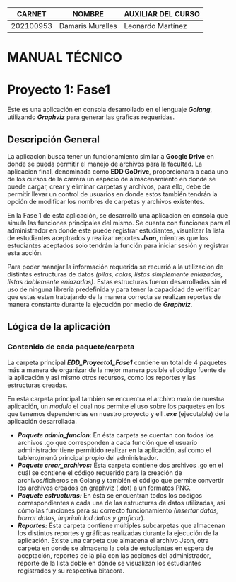 |    CARNET    |        NOMBRE       | AUXILIAR DEL CURSO|
|----------------|----------------------|---------------|
|  202100953 | Damaris Muralles | Leonardo Martínez |
# MANUAL TÉCNICO 

# Proyecto 1: Fase1

Este es una aplicación en consola desarrollado en el lenguaje ***Golang***, utilizando ***Graphviz*** para generar las graficas requeridas.

## Descripción General

La aplicacion busca tener un funcionamiento similar a **Google Drive** en donde se pueda permitir el manejo de archivos para la facultad. La aplicacion final, denominada como **EDD GoDrive**, proporcionara a cada uno de los cursos de la carrera un espacio de almacenamiento en donde se puede cargar, crear y eliminar carpetas y archivos, para ello, debe de permitir llevar un control de usuarios en donde estos también tendrán la opción de modificar los nombres de carpetas y archivos existentes. 

En la Fase 1 de esta aplicación, se desarrolló una aplicacion en consola que simula las funciones principales del mismo. Se cuenta con funciones para el administrador en donde este puede registrar estudiantes, visualizar la lista de estudiantes aceptrados y realizar reportes ***Json***, mientras que los estudiantes aceptados solo tendrán la función para iniciar sesión y registrar esta acción. 

Para poder manejar la información requerida se recurrió a la utilizacion de distintas estructuras de datos *(pilas, colas, listas simplemente enlazadas, listas doblemente enlazadas)*. Estas estructuras fueron desarrolladas sin el uso de ninguna libreria predefinida y para tener la capacidad de verificar que estas esten trabajando de la manera correcta  se realizan reportes de manera constante durante la ejecución por medio de ***Graphviz***.

## Lógica de la aplicación 

 ### Contenido de cada paquete/carpeta

La carpeta principal ***EDD_Proyecto1_Fase1*** contiene un total de 4 paquetes más a manera de organizar de la mejor manera posible el código fuente de la aplicación y asi mismo otros recursos, como los reportes y las estructuras creadas.

En esta carpeta principal también se encuentra el archivo *main* de nuestra aplicación, un *modulo* el cual nos permite el uso sobre los paquetes  en los que tenemos dependencias en nuestro proyecto y ell ***.exe*** (ejecutable) de la aplicación desarrollada.

 - ***Paquete admin_funcion***: En ésta carpeta se cuentan con todos los archivos .go que corresponden a cada función que el usuario administrador tiene permitido realizar en la aplicación, así como el tablero/menú principal propio del administrador.
 - ***Paquete crear_archivos:*** Ésta carpeta contiene dos archivos .go en el cuál se contiene el código requerido para la creación de archivos/ficheros en Golang y también el código que permite convertir los archivos creados en graphviz (.dot) a un formatos PNG.
 - ***Paquete estructuras:*** En ésta se encuentran todos los códigos correspondientes a cada una de las estructuras de datos utilizadas, así cómo las funciones para su correcto funcionamiento *(insertar datos, borrar datos, imprimir lod datos y graficar*).
 - ***Reportes:*** Ésta carpeta contiene múltiples subcarpetas que almacenan los distintos reportes y gráficas realizadas durante la ejecución de la aplicación. Existe una carpeta que almacena el archivo Json, otra carpeta en donde se almacena la cola de estudiantes en espera de aceptación, reportes de la pila con las acciones del administrador, reporte de la lista doble en dónde se visualizan los estudiantes registrados y su respectiva bitacora.
